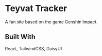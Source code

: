 # Teyvat Tracker
A fan site based on the game Genshin Impact.

## Built With
React, TailwindCSS, DaisyUI


